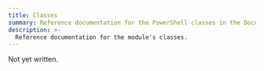 ```yaml
---
title: Classes
summary: Reference documentation for the PowerShell classes in the Documentarian.AstInfo module.
description: >-
  Reference documentation for the module's classes.
---
```


Not yet written.
